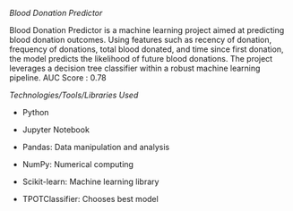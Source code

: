 *Blood Donation Predictor*

Blood Donation Predictor is a machine learning project aimed at predicting blood donation outcomes. Using features such as recency of donation, frequency of donations, total blood donated, and time since first donation, the model predicts the likelihood of future blood donations. The project leverages a decision tree classifier within a robust machine learning pipeline.
AUC Score : 0.78
 
*Technologies/Tools/Libraries Used*

- Python

- Jupyter Notebook

- Pandas: Data manipulation and analysis

- NumPy: Numerical computing

- Scikit-learn: Machine learning library

- TPOTClassifier: Chooses best model

